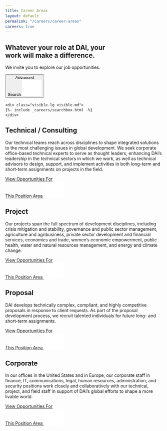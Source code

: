 ```yaml
---
title: Career Areas
layout: default
permalink: "/careers/career-areas"
careers: true
---
```

<section class="hero career-areas">
  <div class="container">
    <div class="row">
      <div class="col-md-11">
        <h1 class="title line">
            Whatever your role at DAI, your <br class="hidden-xs">work will make a difference. 
        </h1>
        <p class="sub--title"> 
            We invite you to explore our job opportunities.   
        </p>
      </div>
    </div>
  </div>
    <button id="advancedSearchBtn" class="btn btn-success btn-search">
    Advanced <br>Search <img class="icon" src="/careers/assets/build/img/icons/arrow-button.svg" alt="Arrow icon">
    </button> 

    <div class="visible-lg visible-md">
    {%- include _careers/searchbox.html -%}
    </div>

</section><section class="career-area">
<div class="container">

<div class="row">
<div class="content">
<div class="content--title">
<h1 class="title line"> Technical / Consulting </h1>
</div>
<div class="content--box">
<p> Our technical teams reach across disciplines to shape integrated solutions to the most challenging issues in global development. We seek corporate office-based technical experts to serve as thought leaders, enhancing DAI’s leadership in the technical sectors in which we work, as well as technical advisors to design, support, and implement activities in both long-term and short-term assignments on projects in the field. </p>
<a href="search.html?functional_area=Technical" class="btn btn-primary">
    View Opportunities For <br class="visible-xs">This Position Area
    <img class="icon" src="/careers/assets/build/img/icons/arrow-button.svg" alt="Arrow icon">
</a>
</div>
</div>
<div class="image technical"></div>
</div>

</div>
</section>

<div class="image-banner career-area technical"></div><section class="career-area">
<div class="container">

<div class="row">
<div class="content">
<div class="content--title">
<h1 class="title line"> Project </h1>
</div>
<div class="content--box">
<p> Our projects span the full spectrum of development disciplines, including crisis mitigation and stability, governance and public sector management, agriculture and agribusiness, private sector development and financial services, economics and trade, women’s economic empowerment, public health, water and natural resources management, and energy and climate change. </p>
<a href="search.html?functional_area=Project+Management" class="btn btn-primary">
    View Opportunities For <br class="visible-xs">This Position Area
    <img class="icon" src="/careers/assets/build/img/icons/arrow-button.svg" alt="Arrow icon">
</a>
</div>
</div>
<div class="image project"></div>
</div>

</div>
</section>

<div class="image-banner career-area project"></div><section class="career-area">
<div class="container">

<div class="row">
<div class="content">
<div class="content--title">
<h1 class="title line"> Proposal </h1>
</div>
<div class="content--box">
<p> DAI develops technically complex, compliant, and highly competitive proposals in response to client requests. As part of the proposal development process, we recruit talented individuals for future long- and short-term assignments. </p>
<a href="search.html?functional_area=Proposal" class="btn btn-primary">
    View Opportunities For <br class="visible-xs">This Position Area
    <img class="icon" src="/careers/assets/build/img/icons/arrow-button.svg" alt="Arrow icon">
</a>
</div>
</div>
<div class="image proposal"></div>
</div>

</div>
</section>

<div class="image-banner career-area proposal"></div><section class="career-area">
<div class="container">

<div class="row">
<div class="content">
<div class="content--title">
<h1 class="title line"> Corporate </h1>
</div>
<div class="content--box">
<p> In our offices in the United States and in Europe, our corporate staff in finance, IT, communications, legal, human resources, administration, and security positions work closely and collaboratively with our technical, project, and field staff in support of DAI’s global efforts to shape a more livable world. </p>
<a href="search.html?functional_area=Corporate+Services" class="btn btn-primary">
    View Opportunities For <br class="visible-xs">This Position Area
    <img class="icon" src="/careers/assets/build/img/icons/arrow-button.svg" alt="Arrow icon">
</a>
</div>
</div>
<div class="image corporate"></div>
</div>

</div>
</section>